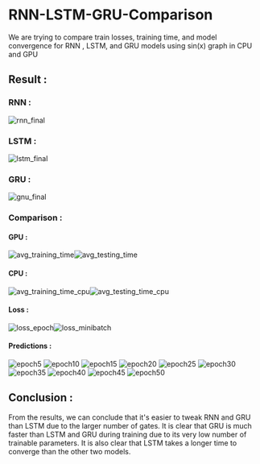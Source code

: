 # RNN-LSTM-GRU-Comparison 

We are trying to compare train losses, training time, and model convergence for RNN , LSTM, and GRU models using sin(x) graph in CPU and GPU

## Result :
### RNN :
![rnn_final](https://user-images.githubusercontent.com/57902078/140617500-f8a122f4-1965-4b1a-b5a9-87c430df8430.png)

### LSTM :
![lstm_final](https://user-images.githubusercontent.com/57902078/140617511-d8c03b69-3c79-4dcd-b379-bd0dff4c790f.png)

### GRU :
![gnu_final](https://user-images.githubusercontent.com/57902078/140617519-4c862c9e-4ce9-45d5-8a04-591ac8bf1732.png)

### Comparison :
#### GPU :
![avg_training_time](https://user-images.githubusercontent.com/57902078/140617552-765cc071-0c51-4788-a7be-fe9d098671aa.png)![avg_testing_time](https://user-images.githubusercontent.com/57902078/140617556-444c112a-f940-44d7-b379-1e61e8df5d55.png)

#### CPU :
![avg_training_time_cpu](https://user-images.githubusercontent.com/57902078/140617581-0c8ffdd4-5bb2-4870-bc2d-23ad4d5e9c09.png)![avg_testing_time_cpu](https://user-images.githubusercontent.com/57902078/140617584-76fb0977-2dbe-4022-ab00-020683c8d56d.png)

#### Loss :
![loss_epoch](https://user-images.githubusercontent.com/57902078/140617651-65bc30b7-f5b7-42a1-961b-a091f7740bda.png)![loss_minibatch](https://user-images.githubusercontent.com/57902078/140617653-1ac8b67e-9e94-4db3-960e-d69c76b9c83a.png)

#### Predictions :
![epoch5](https://user-images.githubusercontent.com/57902078/140617668-07c19c42-aba4-41fd-a949-2812ba3fe8ef.png)
![epoch10](https://user-images.githubusercontent.com/57902078/140617670-4694d8ff-67f0-4445-ad12-a67f510d0d43.png)
![epoch15](https://user-images.githubusercontent.com/57902078/140617673-9bd43637-75b9-4f25-aece-3b9dc9a1fde6.png)
![epoch20](https://user-images.githubusercontent.com/57902078/140617674-85258ef5-60d4-4a24-9ca2-d86228d50c68.png)
![epoch25](https://user-images.githubusercontent.com/57902078/140617678-ca095725-97c6-4385-97f8-9a631a9816a0.png)
![epoch30](https://user-images.githubusercontent.com/57902078/140617680-dbcdb45f-1a1d-4e45-967e-0e903aaa5c77.png)
![epoch35](https://user-images.githubusercontent.com/57902078/140617689-09b557dc-6ee5-4dc5-a800-d9e3afa9674e.png)
![epoch40](https://user-images.githubusercontent.com/57902078/140617692-1bc5294d-ef74-4013-983e-653b163f93b5.png)
![epoch45](https://user-images.githubusercontent.com/57902078/140617693-f7aa5511-25ac-4bca-ae6d-ca9977d1313a.png)
![epoch50](https://user-images.githubusercontent.com/57902078/140617694-79b30aa2-d1b6-4a3c-b5c6-86019323ffba.png)

## Conclusion :
From the results, we can conclude that it's easier to tweak RNN and GRU than LSTM due to the larger number of gates. It is clear that GRU is much faster than LSTM and GRU during training due to its very low number of trainable parameters. It is also clear that LSTM takes a longer time to converge than the other two models.


